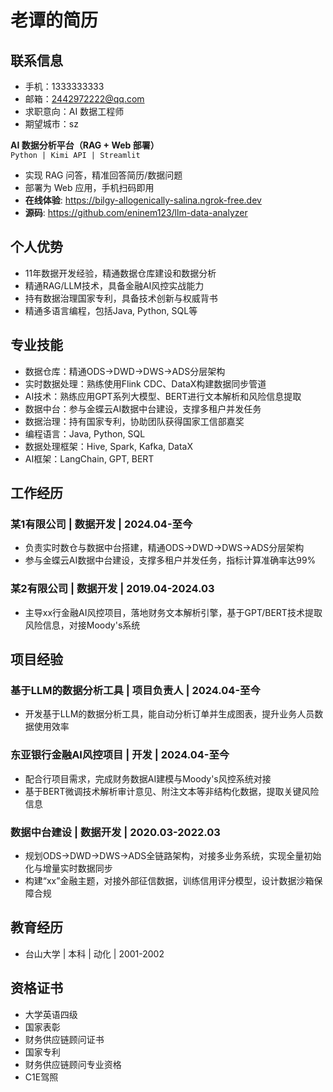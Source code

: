 
# 老谭的简历

## 联系信息
- 手机：1333333333
- 邮箱：2442972222@qq.com
- 求职意向：AI 数据工程师
- 期望城市：sz

**AI 数据分析平台（RAG + Web 部署）**  
`Python | Kimi API | Streamlit`  
- 实现 RAG 问答，精准回答简历/数据问题  
- 部署为 Web 应用，手机扫码即用  
- **在线体验**:  https://bilgy-allogenically-salina.ngrok-free.dev
- **源码**: https://github.com/eninem123/llm-data-analyzer

## 个人优势
- 11年数据开发经验，精通数据仓库建设和数据分析
- 精通RAG/LLM技术，具备金融AI风控实战能力
- 持有数据治理国家专利，具备技术创新与权威背书
- 精通多语言编程，包括Java, Python, SQL等

## 专业技能
- 数据仓库：精通ODS→DWD→DWS→ADS分层架构
- 实时数据处理：熟练使用Flink CDC、DataX构建数据同步管道
- AI技术：熟练应用GPT系列大模型、BERT进行文本解析和风险信息提取
- 数据中台：参与金蝶云AI数据中台建设，支撑多租户并发任务
- 数据治理：持有国家专利，协助团队获得国家工信部嘉奖
- 编程语言：Java, Python, SQL
- 数据处理框架：Hive, Spark, Kafka, DataX
- AI框架：LangChain, GPT, BERT

## 工作经历
### 某1有限公司 | 数据开发 | 2024.04-至今
- 负责实时数仓与数据中台搭建，精通ODS→DWD→DWS→ADS分层架构
- 参与金蝶云AI数据中台建设，支撑多租户并发任务，指标计算准确率达99%

### 某2有限公司 | 数据开发 | 2019.04-2024.03
- 主导xx行金融AI风控项目，落地财务文本解析引擎，基于GPT/BERT技术提取风险信息，对接Moody's系统

## 项目经验
### 基于LLM的数据分析工具 | 项目负责人 | 2024.04-至今
- 开发基于LLM的数据分析工具，能自动分析订单并生成图表，提升业务人员数据使用效率

### 东亚银行金融AI风控项目 | 开发 | 2024.04-至今
- 配合行项目需求，完成财务数据AI建模与Moody's风控系统对接
- 基于BERT微调技术解析审计意见、附注文本等非结构化数据，提取关键风险信息

### 数据中台建设 | 数据开发 | 2020.03-2022.03
- 规划ODS→DWD→DWS→ADS全链路架构，对接多业务系统，实现全量初始化与增量实时数据同步
- 构建“xx”金融主题，对接外部征信数据，训练信用评分模型，设计数据沙箱保障合规

## 教育经历
- 台山大学 | 本科 | 动化 | 2001-2002

## 资格证书
- 大学英语四级
- 国家表彰
- 财务供应链顾问证书
- 国家专利
- 财务供应链顾问专业资格
- C1E驾照

